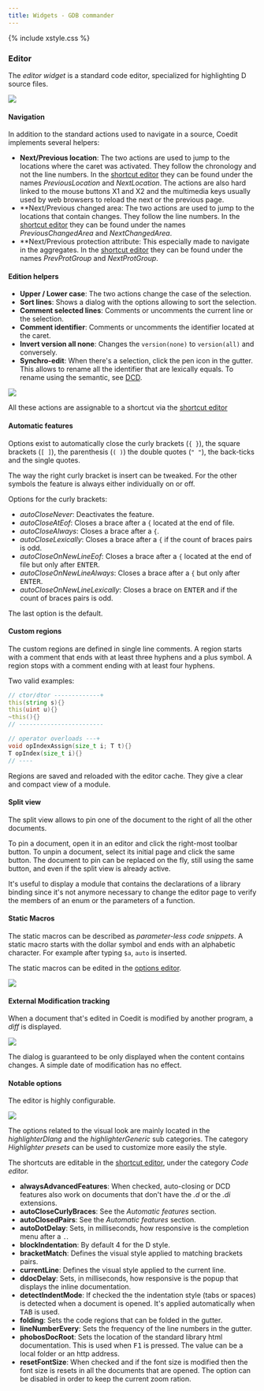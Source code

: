 ```yaml
---
title: Widgets - GDB commander
---
```


{% include xstyle.css %}

### Editor

The _editor widget_ is a standard code editor, specialized for highlighting D source files.

![](img/editor_overview.png)

#### Navigation

In addition to the standard actions used to navigate in a source, Coedit implements several helpers:

- **Next/Previous location**: The two actions are used to jump to the locations where the caret was activated. They follow the chronology and not the line numbers. In the [shortcut editor](options_shortcuts_editor) they can be found under the names _PreviousLocation_ and _NextLocation_. The actions are also hard linked to the mouse buttons X1 and X2 and the multimedia keys usually used by web browsers to reload the next or the previous page.
- **Next/Previous changed area: The two actions are used to jump to the locations that contain changes. They follow the line numbers. In the [shortcut editor](options_shortcuts_editor) they can be found under the names _PreviousChangedArea_ and _NextChangedArea_.
- **Next/Previous protection attribute: This especially made to navigate in the aggregates. In the [shortcut editor](options_shortcuts_editor) they can be found under the names _PrevProtGroup_ and _NextProtGroup_.

#### Edition helpers

- **Upper / Lower case**: The two actions change the case of the selection.
- **Sort lines**: Shows a dialog with the options allowing to sort the selection.
- **Comment selected lines**: Comments or uncomments the current line or the selection.
- **Comment identifier**: Comments or uncomments the identifier located at the caret.
- **Invert version all none**: Changes the `version(none)` to `version(all)` and conversely.
- **Synchro-edit**: When there's a selection, click the pen icon in the gutter. This allows to rename all the identifier that are lexically equals. To rename using the semantic, see [DCD](features_dcd).

![](img/editor_synchro_edit.png)

All these actions are assignable to a shortcut via the [shortcut editor](options_shortcuts_editor)

#### Automatic features

Options exist to automatically close the curly brackets (`{ }`), the square brackets (`[ ]`), the parenthesis (`( )`) the double quotes (`" "`), the back-ticks and the single quotes.

The way the right curly bracket is insert can be tweaked. For the other symbols the feature is always either individually on or off.

Options for the curly brackets:

- _autoCloseNever_: Deactivates the feature. 
- _autoCloseAtEof_: Closes a brace after a `{` located at the end of file.
- _autoCloseAlways_: Closes a brace after a `{`.
- _autoCloseLexically_: Closes a brace after a `{` if the count of braces pairs is odd.
- _autoCloseOnNewLineEof_: Closes a brace after a `{` located at the end of file but only after <kbd>ENTER</kbd>.
- _autoCloseOnNewLineAlways_: Closes a brace after a `{` but only after <kbd>ENTER</kbd>.
- _autoCloseOnNewLineLexically_: Closes a brace on <kbd>ENTER</kbd> and if the count of braces pairs is odd.

The last option is the default.

#### Custom regions

The custom regions are defined in single line comments.
A region starts with a comment that ends with at least three hyphens and a plus symbol.
A region stops with a comment ending with at least four hyphens.

Two valid examples:

```d
// ctor/dtor -------------+
this(string s){}
this(uint u){}
~this(){}
// ------------------------

// operator overloads ---+
void opIndexAssign(size_t i; T t){}
T opIndex(size_t i){}
// ----
```

Regions are saved and reloaded with the editor cache. They give a clear and compact view of a module.

#### Split view

The split view allows to pin one of the document to the right of all the other documents.

To pin a document, open it in an editor and click the right-most toolbar button.
To unpin a document, select its initial page and click the same button.
The document to pin can be replaced on the fly, still using the same button, and even if the split view is already active.

It's useful to display a module that contains the declarations of a library binding since it's not anymore necessary to change the editor page to verify the members of an enum or the parameters of a function.

#### Static Macros

The static macros can be described as *parameter-less code snippets*.
A static macro starts with the dollar symbol and ends with an alphabetic character.
For example after typing `$a`, `auto` is inserted. 

The static macros can be edited in the [options editor](widgets_options_editor).

![](img/options_static_macros.png)

#### External Modification tracking

When a document that's edited in Coedit is modified by another program, a _diff_ is displayed.

![](img/editor_diff.png)

The dialog is guaranteed to be only displayed when the content contains changes. A simple date of modification has no effect.

#### Notable options

The editor is highly configurable. 

![](img/options_editor.png)

The options related to the visual look are mainly located in the _highlighterDlang_ and the _highlighterGeneric_ sub categories. 
The category _Highlighter presets_ can be used to customize more easily the style.

The shortcuts are editable in the [shortcut editor](options_shortcuts_editor), under the category _Code editor._

- **alwaysAdvancedFeatures**: When checked, auto-closing or DCD features also work on documents that don't have the _.d_ or the _.di_ extensions.
- **autoCloseCurlyBraces**: See the _Automatic features_ section.
- **autoClosedPairs**: See the _Automatic features_ section.
- **autoDotDelay**: Sets, in milliseconds, how responsive is the completion menu after a `.`.
- **blockIndentation**: By default 4 for the D style.
- **bracketMatch**: Defines the visual style applied to matching brackets pairs.
- **currentLine**: Defines the visual style applied to the current line.
- **ddocDelay**: Sets, in milliseconds, how responsive is the popup that displays the inline documentation.
- **detectIndentMode**: If checked the the indentation style (tabs or spaces) is detected when a document is opened. It's applied automatically when <kbd>TAB</kbd> is used.
- **folding**: Sets the code regions that can be folded in the gutter.
- **lineNumberEvery**: Sets the frequency of the line numbers in the gutter.
- **phobosDocRoot**: Sets the location of the standard library html documentation. This is used when <kbd>F1</kbd> is pressed. The value can be a local folder or an http address.
- **resetFontSize**: When checked and if the font size is modified then the font size is resets in all the documents that are opened. The option can be disabled in order to keep the current zoom ration.
